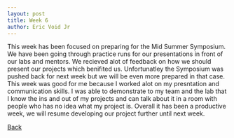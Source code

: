 ```yaml
---
layout: post
title: Week 6
author: Eric Void Jr
---
```

This week has been focused on preparing for the Mid Summer Symposium. We have been going through practice runs for our presentations in front of our labs and mentors. We recieved alot of feedback on how we should present our projects which benifited us. Unfortunatley the Symposium was pushed back for next week but we will be even more prepared in that case. This week was good for me because I worked alot on my presntation and communication skills. I was able to demonstrate to my team and the lab that I know the ins and out of my projects and can talk about it in a room with people who has no idea what my project is. Overall it has been a productive week, we will resume developing our project further until next week.

[Back](./)

